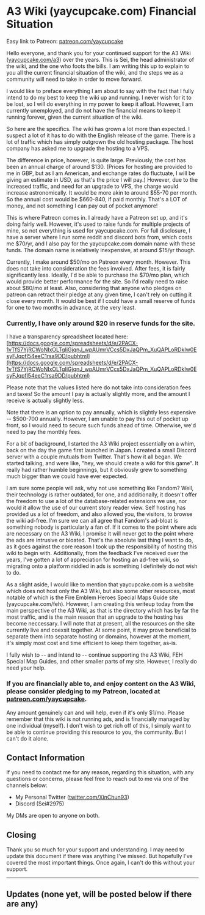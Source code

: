# A3 Wiki (yaycupcake.com) Financial Situation

Easy link to Patreon:
[patreon.com/yaycupcake](https://patreon.com/yaycupcake)

Hello everyone, and thank you for your continued support for the A3 Wiki ([yaycupcake.com/a3](https://yaycupcake.com/a3)) over the years. This is Sei, the head administrator of the wiki, and the one who foots the bills. I am writing this up to explain to you all the current financial situation of the wiki, and the steps we as a community will need to take in order to move forward.

I would like to preface everything I am about to say with the fact that I fully intend to do my best to keep the wiki up and running. I never wish for it to be lost, so I will do everything in my power to keep it afloat. However, I am currently unemployed, and do not have the financial means to keep it running forever, given the current situation of the wiki.

So here are the specifics. The wiki has grown a lot more than expected. I suspect a lot of it has to do with the English release of the game. There is a lot of traffic which has simply outgrown the old hosting package. The host company has asked me to upgrade the hosting to a VPS.

The difference in price, however, is quite large. Previously, the cost has been an annual charge of around $130. (Prices for hosting are provided to me in GBP, but as I am American, and exchange rates do fluctuate, I will be giving an estimate in USD, as that's the price I will pay.) However, due to the increased traffic, and need for an upgrade to VPS, the charge would increase astronomically. It would be more akin to around $55-70 per month. So the annual cost would be $660-840, if paid monthly. That's a LOT of money, and not something I can pay out of pocket anymore!

This is where Patreon comes in. I already have a Patreon set up, and it's doing fairly well. However, it's used to raise funds for multiple projects of mine, so not everything is used for yaycupcake.com. For full disclosure, I have a server where I run some reddit and discord bots from, which costs me $70/yr, and I also pay for the yaycupcake.com domain name with these funds. The domain name is relatively inexpensive, at around $15/yr though.

Currently, I make around $50/mo on Patreon every month. However. This does not take into consideration the fees involved. After fees, it is fairly significantly less. Ideally, I'd be able to purchase the $70/mo plan, which would provide better performance for the site. So I'd really need to raise about $80/mo at least. Also, considering that anyone who pledges on patreon can retract their pledge at any given time, I can't rely on cutting it close every month. It would be best if I could have a small reserve of funds for one to two months in advance, at the very least.

### Currently, I have only around $20 in reserve funds for the site.

I have a transparency spreadsheet located here: [https://docs.google.com/spreadsheets/d/e/2PACX-1vTfS7YjRCWoNIxOLTgIiGjqnJ_wpAUmrVCcs5DxJaQPm_XuQAPLoRDkIw0EsyFJqpfl54eeC1rsa9DD/pubhtml](https://docs.google.com/spreadsheets/d/e/2PACX-1vTfS7YjRCWoNIxOLTgIiGjqnJ_wpAUmrVCcs5DxJaQPm_XuQAPLoRDkIw0EsyFJqpfl54eeC1rsa9DD/pubhtml)

Please note that the values listed here do not take into consideration fees and taxes! So the amount I pay is actually slightly more, and the amount I receive is actually slightly less.

Note that there is an option to pay annually, which is slightly less expensive -- $500-700 annually. However, I am unable to pay this out of pocket up front, so I would need to secure such funds ahead of time. Otherwise, we'd need to pay the monthly fees.

For a bit of background, I started the A3 Wiki project essentially on a whim, back on the day the game first launched in Japan. I created a small Discord server with a couple mutuals from Twitter. That's how it all began. We started talking, and were like, "hey, we should create a wiki for this game". It really had rather humble beginnings, but it obviously grew to something much bigger than we could have ever expected.

I am sure some people will ask, why not use something like Fandom? Well, their technology is rather outdated, for one, and additionally, it doesn't offer the freedom to use a lot of the database-related extensions we use, nor would it allow the use of our current story reader view. Self hosting has provided us a lot of freedom, and also allowed you, the visitors, to browse the wiki ad-free. I'm sure we can all agree that Fandom's ad-bloat is something nobody is particularly a fan of. If it comes to the point where ads are necessary on the A3 Wiki, I promise it will never get to the point where the ads are intrusive or bloated. That's the absolute last thing I want to do, as it goes against the core reason I took up the responsibility of hosting this wiki to begin with. Additionally, from the feedback I've received over the years, I've gotten a lot of appreciation for hosting an ad-free wiki, so migrating onto a platform riddled in ads is something I definitely do not wish to do.

As a slight aside, I would like to mention that yaycupcake.com is a website which does not host only the A3 Wiki, but also some other resources, most notable of which is the Fire Emblem Heroes Special Maps Guide site (yaycupcake.com/feh). However, I am creating this writeup today from the main perspective of the A3 Wiki, as that is the directory which has by far the most traffic, and is the main reason that an upgrade to the hosting has become neccessary. I will note that at present, all the resources on the site currently live and coexsit together. At some point, it may prove beneficial to separate them into separate hosting or domains, however at the moment, it's simply most cost and time efficient to keep them together, as-is.

I fully wish to -- and intend to -- continue supporting the A3 Wiki, FEH Special Map Guides, and other smaller parts of my site. However, I really do need your help.

### If you are financially able to, and enjoy content on the A3 Wiki, please consider pledging to my Patreon, located at [patreon.com/yaycupcake](https://patreon.com/yaycupcake).

Any amount genuinely can and will help, even if it's only $1/mo. Please remember that this wiki is not running ads, and is financially managed by one individual (myself). I don't wish to get rich off of this, I simply want to be able to continue providing this resource to you, the community. But I can't do it alone.

## Contact Information

If you need to contact me for any reason, regarding this situation, with any questions or concerns, please feel free to reach out to me via one of the channels below:

- My Personal Twitter ([twitter.com/XinChun93](https://twitter.com/XinChun93))
- Discord (Sei#2975)

My DMs are open to anyone on both.

## Closing

Thank you so much for your support and understanding. I may need to update this document if there was anything I've missed. But hopefully I've covered the most important things. Once again, I can't do this without your support.

---

## Updates (none yet, will be posted below if there are any)